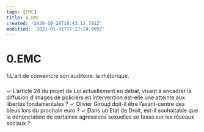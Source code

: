 ```yaml
---
tags: [EMC]
title: 0.EMC
created: '2020-10-28T18:43:12.781Z'
modified: '2021-01-31T17:27:24.909Z'
---
```


# 0.EMC

1.L'art de convaincre son auditoire: la rhétorique.

### 

✓ L’article 24 du projet de Loi actuellement en débat, visant à encadrer
la diffusion d’images de policiers en intervention est-elle une atteinte
aux libertés fondamentales ?
✓ Olivier Giroud doit-il être l’avant-centre des bleus lors du prochain
euro ?
✓ Dans un Etat de Droit, est-il souhaitable que la dénonciation de certaines agressions sexuelles se fasse sur les réseaux sociaux ?



